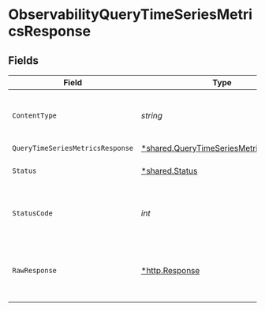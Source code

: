 # ObservabilityQueryTimeSeriesMetricsResponse


## Fields

| Field                                                                                           | Type                                                                                            | Required                                                                                        | Description                                                                                     |
| ----------------------------------------------------------------------------------------------- | ----------------------------------------------------------------------------------------------- | ----------------------------------------------------------------------------------------------- | ----------------------------------------------------------------------------------------------- |
| `ContentType`                                                                                   | *string*                                                                                        | :heavy_check_mark:                                                                              | HTTP response content type for this operation                                                   |
| `QueryTimeSeriesMetricsResponse`                                                                | [*shared.QueryTimeSeriesMetricsResponse](../../models/shared/querytimeseriesmetricsresponse.md) | :heavy_minus_sign:                                                                              | OK                                                                                              |
| `Status`                                                                                        | [*shared.Status](../../models/shared/status.md)                                                 | :heavy_minus_sign:                                                                              | Default error response                                                                          |
| `StatusCode`                                                                                    | *int*                                                                                           | :heavy_check_mark:                                                                              | HTTP response status code for this operation                                                    |
| `RawResponse`                                                                                   | [*http.Response](https://pkg.go.dev/net/http#Response)                                          | :heavy_minus_sign:                                                                              | Raw HTTP response; suitable for custom response parsing                                         |